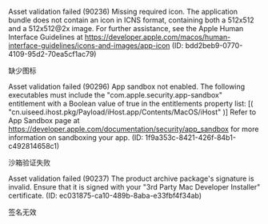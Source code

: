 Asset validation failed (90236)
Missing required icon. The application bundle does not contain an icon in ICNS format, containing both a 512x512 and a 512x512@2x image. For further assistance, see the Apple Human Interface Guidelines at https://developer.apple.com/macos/human-interface-guidelines/icons-and-images/app-icon (ID: bdd2beb9-0770-4109-95d2-70ea5cf1ac79)

缺少图标

Asset validation failed (90296)
App sandbox not enabled. The following executables must include the "com.apple.security.app-sandbox" entitlement with a Boolean value of true in the entitlements property list: [( "cn.uiseed.ihost.pkg/Payload/iHost.app/Contents/MacOS/iHost" )] Refer to App Sandbox page at https://developer.apple.com/documentation/security/app_sandbox for more information on sandboxing your app. (ID: 1f9a353c-8421-426f-84b1-c492814658c1)

沙箱验证失败

Asset validation failed (90237)
The product archive package's signature is invalid. Ensure that it is signed with your "3rd Party Mac Developer Installer" certificate. (ID: ec031875-ca10-489b-8aba-e33fbf4f34ab)

签名无效